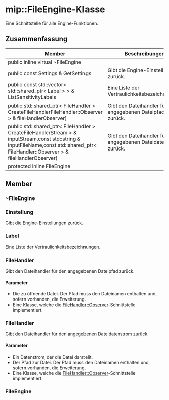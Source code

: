 # <a name="class-mipfileengine"></a>mip::FileEngine-Klasse 
Eine Schnittstelle für alle Engine-Funktionen.
## <a name="summary"></a>Zusammenfassung
 Member                        | Beschreibungen                                
--------------------------------|---------------------------------------------
public inline virtual  ~FileEngine | 
public const Settings & GetSettings | Gibt die Engine-Einstellungen zurück.
public const std::vector< std::shared_ptr< Label > > & ListSensitivityLabels | Eine Liste der Vertraulichkeitsbezeichnungen.
public std::shared_ptr< FileHandler > CreateFileHandlerFileHandler::Observer > & fileHandlerObserver) | Gibt den Dateihandler für den angegebenen Dateipfad zurück.
public std::shared_ptr< FileHandler > CreateFileHandlerStream > & inputStream,const std::string & inputFileName,const std::shared_ptr< FileHandler::Observer > & fileHandlerObserver) | Gibt den Dateihandler für den angegebenen Dateidatenstrom zurück.
protected inline  FileEngine | 
## <a name="members"></a>Member
### <a name="fileengine"></a>~FileEngine
### <a name="settings"></a>Einstellung
Gibt die Engine-Einstellungen zurück.
### <a name="label"></a>Label
Eine Liste der Vertraulichkeitsbezeichnungen.
### <a name="filehandler"></a>FileHandler
Gibt den Dateihandler für den angegebenen Dateipfad zurück.
#### <a name="parameters"></a>Parameter
* Die zu öffnende Datei. Der Pfad muss den Dateinamen enthalten und, sofern vorhanden, die Erweiterung. 
* Eine Klasse, welche die [FileHandler::Observer](#classmip_1_1_file_handler_1_1_observer)-Schnittstelle implementiert.
### <a name="filehandler"></a>FileHandler
Gibt den Dateihandler für den angegebenen Dateidatenstrom zurück.
#### <a name="parameters"></a>Parameter
* Ein Datenstrom, der die Datei darstellt. 
* Der Pfad zur Datei. Der Pfad muss den Dateinamen enthalten und, sofern vorhanden, die Erweiterung. 
* Eine Klasse, welche die [FileHandler::Observer](#classmip_1_1_file_handler_1_1_observer)-Schnittstelle implementiert.
### <a name="fileengine"></a>FileEngine